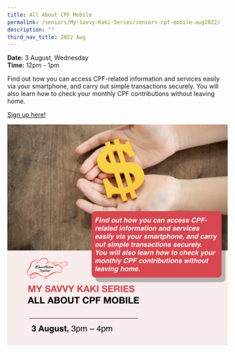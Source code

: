 ```yaml
---
title: All About CPF Mobile
permalink: /seniors/My-Savvy-Kaki-Series/seniors-cpf-mobile-aug2022/
description: ""
third_nav_title: 2022 Aug
---
```


**Date:** 3 August, Wednesday
<br> **Time:** 12pm - 1pm

Find out how you can access CPF-related information and services easily via your smartphone, and carry out simple transactions securely. You will also learn how to check your monthly CPF contributions without leaving home.

[Sign up here!](https://go.gov.sg/seniors-cpfmobile-aug3)

![free webinars on cpf mobile app for seniors](/images/Aug%202022/Seniors_3%20Aug%20(revised).jpeg)
